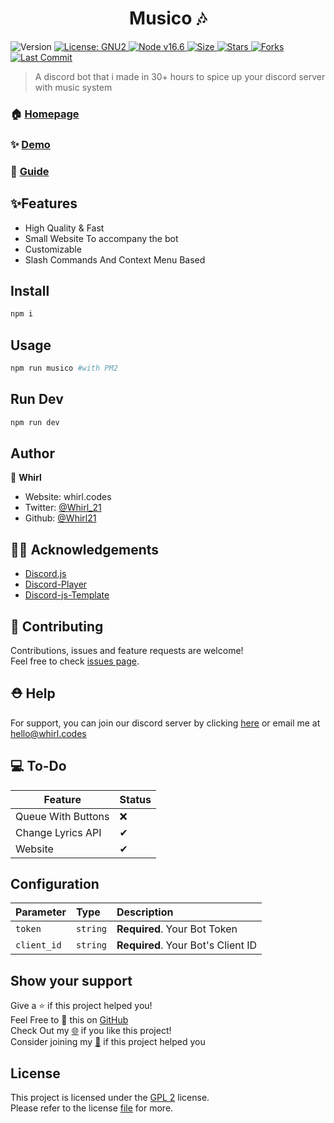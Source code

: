 <h1 align="center"> Musico 🎶</h1>
<p>
  <img alt="Version" src="https://img.shields.io/badge/version-2.0.0-blue.svg?cacheSeconds=2592000" />
  <a href="#" target="_blank">
    <img alt="License: GNU2" src="https://img.shields.io/badge/License-GNU2-yellow.svg" />
  </a>
    <a href="#" target="_blank">
    <img alt="Node v16.6" src="https://img.shields.io/node/v/discord.js" />
  </a>
   <a href="#" target="_blank">
    <img alt="Size" src="https://img.shields.io/github/repo-size/whirl21/musico" />
  </a>
    <a href="#" target="_blank">
    <img alt="Stars" src="https://img.shields.io/github/stars/whirl21/musico?style=social" />
  </a>
    <a href="#" target="_blank">
    <img alt="Forks" src="https://img.shields.io/github/forks/whirl21/musico?style=social" />
  </a>
    <a href="#" target="_blank">
    <img alt="Last Commit" src="https://img.shields.io/github/last-commit/whirl21/musico" />
  </a>
</p>

> A discord bot that i made in 30+ hours to spice up your discord server with music system

### 🏠 [Homepage](https://musico.whirl.codes)

### ✨ [Demo](https://discord.com/api/oauth2/authorize?client_id=876761541481992212&permissions=2184301889&redirect_uri=https%3A%2F%2Fmusico.whirl.codes&scope=bot%20applications.commands)

### 📗 [Guide](https://whirl.codes/blog/musico-guide)

## ✨Features

- High Quality & Fast
- Small Website To accompany the bot
- Customizable
- Slash Commands And Context Menu Based

## Install

```sh
npm i
```

## Usage

```sh
npm run musico #with PM2
```

## Run Dev

```sh
npm run dev
```

## Author

👤 **Whirl**

- Website: whirl.codes
- Twitter: [@Whirl_21](https://twitter.com/Whirl_21)
- Github: [@Whirl21](https://github.com/Whirl21)

## 🐱‍💻 Acknowledgements

- [Discord.js](https://discord.js.org)
- [Discord-Player](https://discord-player.js.org)
- [Discord-js-Template](https://github.com/NamVr/DiscordBot-Template)

## 🤝 Contributing

Contributions, issues and feature requests are welcome!<br />Feel free to check [issues page](https://github.com/whirl21/musico/issues).

## ⛑ Help

For support, you can join our discord server by clicking [here](https://discord.gg/ph2pCZrpm9) or email me at hello@whirl.codes

## 💻 To-Do

| Feature            | Status |
| ------------------ | ------ |
| Queue With Buttons | ❌     |
| Change Lyrics API  | ✔      |
| Website            | ✔      |

## Configuration

| Parameter   | Type     | Description                        |
| :---------- | :------- | :--------------------------------- |
| `token`     | `string` | **Required**. Your Bot Token       |
| `client_id` | `string` | **Required**. Your Bot's Client ID |

## Show your support

Give a ⭐️ if this project helped you!<br>
Feel Free to 🥢 this on [GitHub](https://github.com/Whirl21/Musico/fork)<br>
Check Out my [🌐](https://whirl.codes) if you like this project!<br>
Consider joining my [💬](https://discord.gg/ygGx8KJ65Y) if this project helped you

## License

This project is licensed under the [GPL 2]() license.<BR>
Please refer to the license [file](https://github.com/Whirl21/Musico/blob/musico/LICENSE) for more.
